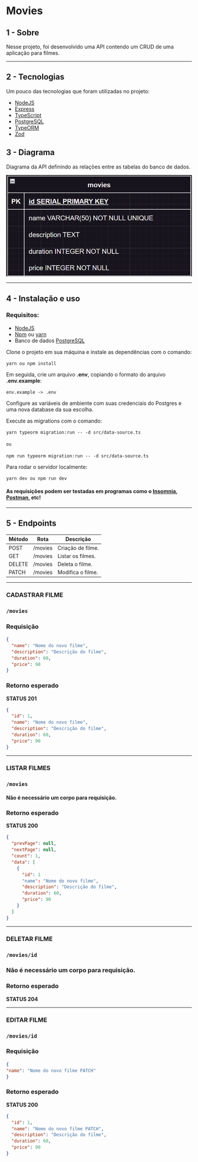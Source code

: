 #  Movies

## 1 - Sobre

Nesse projeto, foi desenvolvido uma API contendo um CRUD de uma aplicação para filmes.

---

## 2 - Tecnologias

Um pouco das tecnologias que foram utilizadas no projeto: 

- [NodeJS](https://nodejs.org/en/)
- [Express](https://expressjs.com/pt-br/)
- [TypeScript](https://www.typescriptlang.org/)
- [PostgreSQL](https://www.postgresql.org/)
- [TypeORM](https://typeorm.io/)
- [Zod](https://zod.dev/?id=table-of-contents)

## 3 - Diagrama 

Diagrama da API definindo as relações entre as tabelas do banco de dados.

![DER](der.png)

---

## 4 - Instalação e uso

### Requisitos:
- [NodeJS](https://nodejs.org/en/)
- [Npm](https://www.npmjs.com) ou [yarn](https://yarnpkg.com)
- Banco de dados [PostgreSQL](https://www.postgresql.org)

Clone o projeto em sua máquina e instale as dependências com o comando:

```shell
yarn ou npm install
```

Em seguida, crie um arquivo **.env**, copiando o formato do arquivo **.env.example**:

```
env.example -> .env
```

Configure as variáveis de ambiente com suas credenciais do Postgres e uma nova database da sua escolha.

Execute as migrations com o comando:

```
yarn typeorm migration:run -- -d src/data-source.ts

ou

npm run typeorm migration:run -- -d src/data-source.ts
```

Para rodar o servidor localmente: 

```
yarn dev ou npm run dev
```
#### As requisições podem ser testadas em programas como o [Insomnia](https://insomnia.rest/download), [Postman](https://www.postman.com), etc!
---


## 5 - Endpoints

| Método   | Rota       | Descrição                    |
|----------|------------|------------------------------|
| POST     | /movies    | Criação de filme.            |
| GET      | /movies    | Listar os filmes.            |
| DELETE   | /movies    | Deleta o filme.              |
| PATCH    | /movies    | Modifica o filme.            |


---

### CADASTRAR FILME

### `/movies`

### Requisição

```json
{
  "name": "Nome do novo filme",
  "description": "Descrição do filme",
  "duration": 60,
  "price": 90
}
```

### Retorno esperado
**STATUS 201**

```json
{
  "id": 1,
  "name": "Nome do novo filme",
  "description": "Descrição do filme",
  "duration": 60,
  "price": 90
}
```
---

### LISTAR FILMES

### `/movies`

#### Não é necessário um corpo para requisição.

### Retorno esperado
**STATUS 200**

```json
{
  "prevPage": null,
  "nextPage": null,
  "count": 1,
  "data": [
    {
      "id": 1
      "name": "Nome do novo filme",
      "description": "Descrição do filme",
      "duration": 60,
      "price": 90
    }
  ]
}
```

---

### DELETAR FILME

### `/movies/id`
### Não é necessário um corpo para requisição.

### Retorno esperado
**STATUS 204**

---

### EDITAR FILME 

### `/movies/id`

### Requisição

```json
{
"name": "Nome do novo filme PATCH"
}
```

### Retorno esperado
**STATUS 200**

```json
{
  "id": 1,
  "name": "Nome do novo filme PATCH",
  "description": "Descrição do filme",
  "duration": 60,
  "price": 90
}
```
